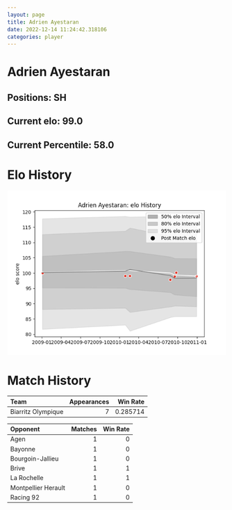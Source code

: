 ```yaml
---  
layout: page  
title: Adrien Ayestaran  
date: 2022-12-14 11:24:42.318106  
categories: player  
---
```

# Adrien Ayestaran

## Positions: SH

## Current elo: 99.0

## Current Percentile: 58.0

# Elo History


![elo history](history_AdrienAyestaran.png)
# Match History


| Team               |   Appearances |   Win Rate |
|:-------------------|--------------:|-----------:|
| Biarritz Olympique |             7 |   0.285714 |

| Opponent            |   Matches |   Win Rate |
|:--------------------|----------:|-----------:|
| Agen                |         1 |          0 |
| Bayonne             |         1 |          0 |
| Bourgoin-Jallieu    |         1 |          0 |
| Brive               |         1 |          1 |
| La Rochelle         |         1 |          1 |
| Montpellier Herault |         1 |          0 |
| Racing 92           |         1 |          0 |